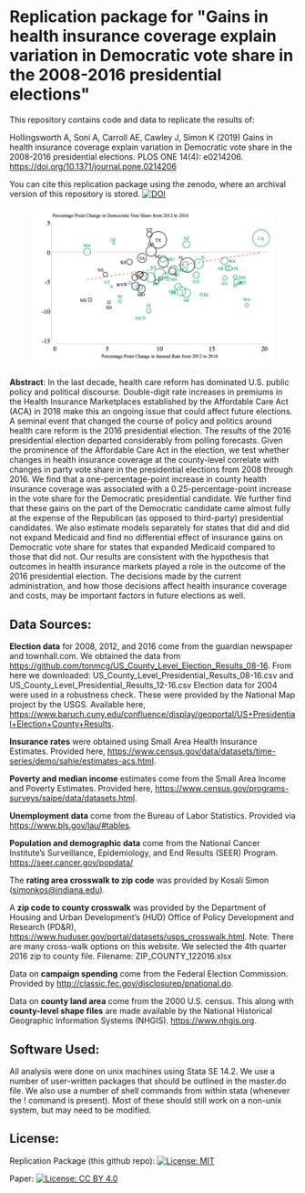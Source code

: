# Replication package for "Gains in health insurance coverage explain variation in Democratic vote share in the 2008-2016 presidential elections"

This repository contains code and data to replicate the results of:

Hollingsworth A, Soni A, Carroll AE, Cawley J, Simon K (2019) Gains in health insurance coverage explain variation in Democratic vote share in the 2008-2016 presidential elections. PLOS ONE 14(4): e0214206. <https://doi.org/10.1371/journal.pone.0214206>

You can cite this replication package using the zenodo, where an archival version of this repository is stored. 
 [![DOI](https://zenodo.org/badge/doi/10.5281/zenodo.2595616.svg)](https://doi.org/10.5281/zenodo.2595616)



<figure style="float:center;">
<img src="https://github.com/hollina/elections_and_insurance/blob/master/Figures/fig_3.png"  width="800"  /> 
</figure>


**Abstract**: In the last decade, health care reform has dominated U.S. public policy and political discourse. Double-digit rate increases in premiums in the Health Insurance Marketplaces established by the Affordable Care Act (ACA) in 2018 make this an ongoing issue that could affect future elections. A seminal event that changed the course of policy and politics around health care reform is the 2016 presidential election. The results of the 2016 presidential election departed considerably from polling forecasts. Given the prominence of the Affordable Care Act in the election, we test whether changes in health insurance coverage at the county-level correlate with changes in party vote share in the presidential elections from 2008 through 2016. We find that a one-percentage-point increase in county health insurance coverage was associated with a 0.25-percentage-point increase in the vote share for the Democratic presidential candidate. We further find that these gains on the part of the Democratic candidate came almost fully at the expense of the Republican (as opposed to third-party) presidential candidates. We also estimate models separately for states that did and did not expand Medicaid and find no differential effect of insurance gains on Democratic vote share for states that expanded Medicaid compared to those that did not. Our results are consistent with the hypothesis that outcomes in health insurance markets played a role in the outcome of the 2016 presidential election. The decisions made by the current administration, and how those decisions affect health insurance coverage and costs, may be important factors in future elections as well.


## Data Sources:

**Election data** for 2008, 2012, and 2016 come from the guardian newspaper and townhall.com. We obtained the data from <https://github.com/tonmcg/US_County_Level_Election_Results_08-16>. 
From here we downloaded:
US_County_Level_Presidential_Results_08-16.csv and US_County_Level_Presidential_Results_12-16.csv
Election data for 2004 were used in a robustness check. These were provided by the National Map project by the USGS. Available here, <https://www.baruch.cuny.edu/confluence/display/geoportal/US+Presidential+Election+County+Results>.


**Insurance rates** were obtained using Small Area Health Insurance Estimates. Provided here, <https://www.census.gov/data/datasets/time-series/demo/sahie/estimates-acs.html>.

**Poverty and median income** estimates come from the Small Area Income and Poverty Estimates. Provided here, <https://www.census.gov/programs-surveys/saipe/data/datasets.html>.

**Unemployment data** come from the Bureau of Labor Statistics. Provided via <https://www.bls.gov/lau/#tables>.

**Population and demographic data** come from the National Cancer Institute’s Surveillance, Epidemiology, and End Results (SEER) Program. <https://seer.cancer.gov/popdata/>

The **rating area crosswalk to zip code** was provided by Kosali Simon (simonkos@indiana.edu). 

A **zip code to county crosswalk** was provided by the Department of Housing and Urban Development’s (HUD) Office of Policy Development and Research (PD&R), 
<https://www.huduser.gov/portal/datasets/usps_crosswalk.html>. Note: There are many cross-walk options on this website. We selected the 4th quarter 2016 zip to county file. Filename: ZIP_COUNTY_122016.xlsx

Data on **campaign spending** come from the Federal Election Commission. Provided by <http://classic.fec.gov/disclosurep/pnational.do>. 

Data on **county land area** come from the 2000 U.S. census.  This along with **county-level shape files** are made available by the National Historical Geographic Information Systems (NHGIS). <https://www.nhgis.org>.

## Software Used:
All analysis were done on unix machines using Stata SE 14.2. We use a number of user-written packages that should be outlined in the master.do file. We also use a number of shell commands from within stata (whenever the ! command is present). Most of these should still work on a non-unix system, but may need to be modified.

## License:
Replication Package (this github repo): [![License: MIT](https://img.shields.io/badge/License-MIT-yellow.svg)](https://opensource.org/licenses/MIT)

Paper: [![License: CC BY 4.0](https://img.shields.io/badge/License-CC%20BY%204.0-lightgrey.svg)](https://creativecommons.org/licenses/by/4.0/)
